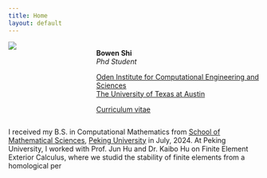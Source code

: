 ```yaml
---
title: Home
layout: default
---
```


<div id="twosided">
<div id="left" style="float: left; max-width: 30%;border: 10px"> 
    <img src="images/IMG_1234.jpg" />
</div>
<div id="right" style="float: right; width: 65%; vertical-align: middle;">
<p> <b>Bowen Shi</b> <br> <em>Phd Student</em> </p>
<p> <a href="https://oden.utexas.edu" target="blank">Oden Institute for Computational Engineering and Sciences</a><br>
<a href="https://utexas.edu" target="blank">The University of Texas at Austin</a></p>
<p> <a href="files/Bowen_Shi_CV_3-11.pdf">Curriculum vitae </a> </p>
</div>
</div>
<div id="clearer" style="clear: both"> </div>

I received my B.S. in Computational Mathematics from [School of Mathematical Sciences](http://english.math.pku.edu.cn), [Peking University](https://www.pku.edu.cn) in July, 2024. At Peking University, I worked with Prof. Jun Hu and Dr. Kaibo Hu on Finite Element Exterior Calculus, where we studid the stability of finite elements from a homological per






